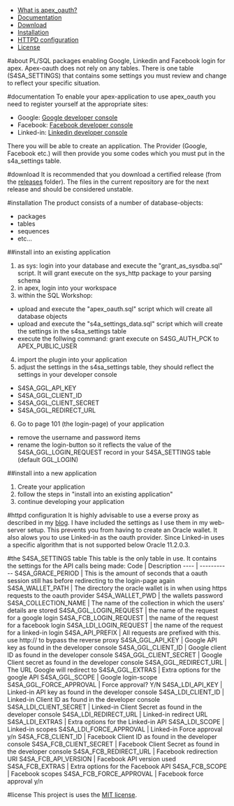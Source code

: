 - [What is apex_oauth?](#about)
- [Documentation](#documentation)
- [Download](#download)
- [Installation](#installation)
- [HTTPD configuration](#httpd)
- [License](#license)


#about
PL/SQL packages enabling Google, Linkedin and Facebook login for apex. Apex-oauth does not rely on any tables.
There is one table (S4SA_SETTINGS) that contains some settings you must review and change to reflect your specific situation.

#documentation
To enable your apex-application to use apex_oauth you need to register yourself at the appropriate sites:
- Google: [Google developer console](https://console.developers.google.com/start)
- Facebook: [Facebook developer console](https://developers.facebook.com/apps)
- Linked-in: [Linkedin developer console](https://www.linkedin.com/developer/apps)

There you will be able to create an application. The Provider (Google, Facebook etc.) will then provide you some codes which you must put in the s4a_settings table.

#download
It is recommended that you download a certified release (from the [releases](https://github.com/smart4solutions/apex_oauth/releases) folder). The files in the current repository are for the next release and should be considered unstable.

#installation
The product consists of a number of database-objects:
- packages
- tables
- sequences
- etc...

##install into an existing application
1. as sys: login into your database and execute the "grant_as_sysdba.sql" script. It will grant execute on the sys_http package to your parsing schema
2. in apex, login into your workspace
3. within the SQL Workshop:
  - upload and execute the "apex_oauth.sql" script which will create all database objects
  - upload and execute the "s4a_settings_data.sql" script which will create the settings in the s4sa_settings table
  - execute the follwing command: grant execute on S4SG_AUTH_PCK to APEX_PUBLIC_USER
4. import the plugin into your application
5. adjust the settings in the s4sa_settings table, they should reflect the settings in your developer console
  - S4SA_GGL_API_KEY
  - S4SA_GGL_CLIENT_ID
  - S4SA_GGL_CLIENT_SECRET
  - S4SA_GGL_REDIRECT_URL
6. Go to page 101 (the login-page) of your application
  - remove the username and password items
  - rename the login-button so it reflects the value of the S4SA_GGL_LOGIN_REQUEST record in your S4SA_SETTINGS table (default GGL_LOGIN)

##install into a new application
1. Create your application
2. follow the steps in "install into an existing application"
3. continue developing your application

#httpd configuration
It is highly advisable to use a everse proxy as described in my [blog](http://richardmartens.blogspot.nl/2015/07/making-https-webservice-requests-from.html).
I have included the settings as I use them in my web-server setup. This prevents you from having to create an Oracle wallet. It also alows you to use Linked-in as the oauth provider. Since Linked-in uses a specific algorithm that is not supported below Oracle 11.2.0.3.

#the S4SA_SETTINGS table
This table is the only table in use. It contains the settings for the API calls being made:
Code | Description
---- | -----------
S4SA_GRACE_PERIOD | This is the amount of seconds that a oauth session still has before redirecting to the login-page again
S4SA_WALLET_PATH | The directory the oracle wallet is in when using https requests to the oauth provider
S4SA_WALLET_PWD | the wallets password
S4SA_COLLECTION_NAME | The name of the collection in which the users' details are stored
S4SA_GGL_LOGIN_REQUEST | the name of the request for a google login
S4SA_FCB_LOGIN_REQUEST | the name of the request for a facebook login
S4SA_LDI_LOGIN_REQUEST | the name of the request for a linked-in login
S4SA_API_PREFIX | All requests are prefixed with this. use http:// to bypass the reverse proxy
S4SA_GGL_API_KEY | Google API key  as found in the developer console
S4SA_GGL_CLIENT_ID | Google client ID  as found in the developer console
S4SA_GGL_CLIENT_SECRET | Google Client secret as found in the developer console
S4SA_GGL_REDIRECT_URL | The URL Google will redirect to
S4SA_GGL_EXTRAS | Extra options for the google API
S4SA_GGL_SCOPE | Google login-scope
S4SA_GGL_FORCE_APPROVAL | Force approval? Y/N
S4SA_LDI_API_KEY | Linked-in API key as found in the developer console
S4SA_LDI_CLIENT_ID | Linked-in Client ID as found in the developer console
S4SA_LDI_CLIENT_SECRET | Linked-in Client Secret as found in the developer console
S4SA_LDI_REDIRECT_URL | Linked-in redirect URL
S4SA_LDI_EXTRAS | Extra options for the Linked-in API
S4SA_LDI_SCOPE | Linked-in scopes
S4SA_LDI_FORCE_APPROVAL | Linked-in Force approval y/n
S4SA_FCB_CLIENT_ID | Facebook Client ID as found in the developer console
S4SA_FCB_CLIENT_SECRET | Facebook Client Secret as found in the developer console
S4SA_FCB_REDIRECT_URL | Facebook redirection URI
S4SA_FCB_API_VERSION | Facebook API version used
S4SA_FCB_EXTRAS | Extra options for the Facebook API
S4SA_FCB_SCOPE | Facebook scopes
S4SA_FCB_FORCE_APPROVAL | Facebook force approval y/n

#license
This project is uses the [MIT license](LICENSE).
